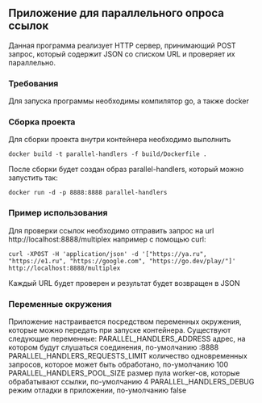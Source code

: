 ## Приложение для параллельного опроса ссылок
Данная программа реализует HTTP сервер, принимающий POST запрос, который содержит JSON со списком URL и проверяет их параллельно.

### Требования
Для запуска программы необходимы компилятор go, а также docker

### Сборка проекта
Для сборки проекта внутри контейнера необходимо выполнить

```
docker build -t parallel-handlers -f build/Dockerfile .
```
После сборки будет создан образ parallel-handlers, который можно запустить так:
```
docker run -d -p 8888:8888 parallel-handlers
```

### Пример использования
Для проверки ссылок необходимо отправить запрос на url http://localhost:8888/multiplex например с помощью curl:
```
curl -XPOST -H 'application/json' -d '["https://ya.ru", "https://e1.ru", "https://google.com", "https://go.dev/play/"]' http://localhost:8888/multiplex
```

Каждый URL будет проверен и результат будет возвращен в JSON

### Переменные окружения
Приложение настраивается посредством переменных окружения, которые можно передать при запуске контейнера. Существуют следующие переменные:
PARALLEL_HANDLERS_ADDRESS адрес, на котором будут слушаться соединения, по-умолчанию :8888
PARALLEL_HANDLERS_REQUESTS_LIMIT количество одновременных запросов, которое может быть обработано, по-умолчанию 100
PARALLEL_HANDLERS_POOL_SIZE размер пула worker-ов, которые обрабатывают ссылки, по-умолчанию 4
PARALLEL_HANDLERS_DEBUG режим отладки в приложении, по-умолчанию false

